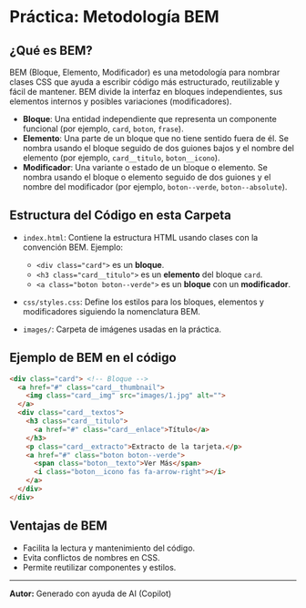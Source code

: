 # Práctica: Metodología BEM

## ¿Qué es BEM?
BEM (Bloque, Elemento, Modificador) es una metodología para nombrar clases CSS que ayuda a escribir código más estructurado, reutilizable y fácil de mantener. BEM divide la interfaz en bloques independientes, sus elementos internos y posibles variaciones (modificadores).

- **Bloque**: Una entidad independiente que representa un componente funcional (por ejemplo, `card`, `boton`, `frase`).
- **Elemento**: Una parte de un bloque que no tiene sentido fuera de él. Se nombra usando el bloque seguido de dos guiones bajos y el nombre del elemento (por ejemplo, `card__titulo`, `boton__icono`).
- **Modificador**: Una variante o estado de un bloque o elemento. Se nombra usando el bloque o elemento seguido de dos guiones y el nombre del modificador (por ejemplo, `boton--verde`, `boton--absolute`).

## Estructura del Código en esta Carpeta

- `index.html`: Contiene la estructura HTML usando clases con la convención BEM. Ejemplo:
  - `<div class="card">` es un **bloque**.
  - `<h3 class="card__titulo">` es un **elemento** del bloque `card`.
  - `<a class="boton boton--verde">` es un **bloque** con un **modificador**.

- `css/styles.css`: Define los estilos para los bloques, elementos y modificadores siguiendo la nomenclatura BEM.

- `images/`: Carpeta de imágenes usadas en la práctica.

## Ejemplo de BEM en el código
```html
<div class="card"> <!-- Bloque -->
  <a href="#" class="card__thumbnail">
    <img class="card__img" src="images/1.jpg" alt="">
  </a>
  <div class="card__textos">
    <h3 class="card__titulo">
      <a href="#" class="card__enlace">Título</a>
    </h3>
    <p class="card__extracto">Extracto de la tarjeta.</p>
    <a href="#" class="boton boton--verde">
      <span class="boton__texto">Ver Más</span>
      <i class="boton__icono fas fa-arrow-right"></i>
    </a>
  </div>
</div>
```

## Ventajas de BEM
- Facilita la lectura y mantenimiento del código.
- Evita conflictos de nombres en CSS.
- Permite reutilizar componentes y estilos.

---

**Autor:** Generado con ayuda de AI (Copilot)
